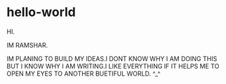 # hello-world

HI.


IM RAMSHAR.


IM PLANING TO BUILD MY IDEAS.I DONT KNOW WHY I AM DOING THIS BUT
I KNOW WHY I AM WRITING.I LIKE EVERYTHING IF IT HELPS ME TO OPEN MY EYES TO ANOTHER 
BUETIFUL WORLD. ^_^
